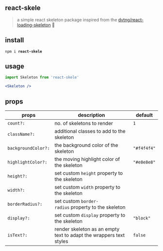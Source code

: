 ## react-skele

> a simple react skeleton package inspired from the [dvtng/react-loading-skeleton](https://github.com/dvtng/react-loading-skeleton) 🙌

## install

<code>npm i <b>react-skele</b></code>

## usage

```jsx
import Skeleton from 'react-skele'

<Skeleton />
```

## props

| **props**           | **description**                                                     | **default** |
| ------------------- | ------------------------------------------------------------------- | ----------- |
| `count?:`           | no. of skeletons to render                                          | `1`         |
| `className?:`       | additional classes to add to the skeleton                           |             |
| `backgroundColor?:` | the background color of the skeleton                                | `"#f4f4f4"` |
| `highlightColor?:`  | the moving highlight color of the skeleton                          | `"#e8e8e8"` |
| `height?:`          | set custom `height` property to the skeleton                        |             |
| `width?:`           | set custom `width` property to the skeleton                         |             |
| `borderRadius?:`    | set custom `border-radius` property to the skeleton                 |             |
| `display?:`         | set custom `display` property to the skeleton                       | `"block"`   |
| `isText?:`          | render skeleton as an empty text to adapt the wrappers text styles  | `false`     |
